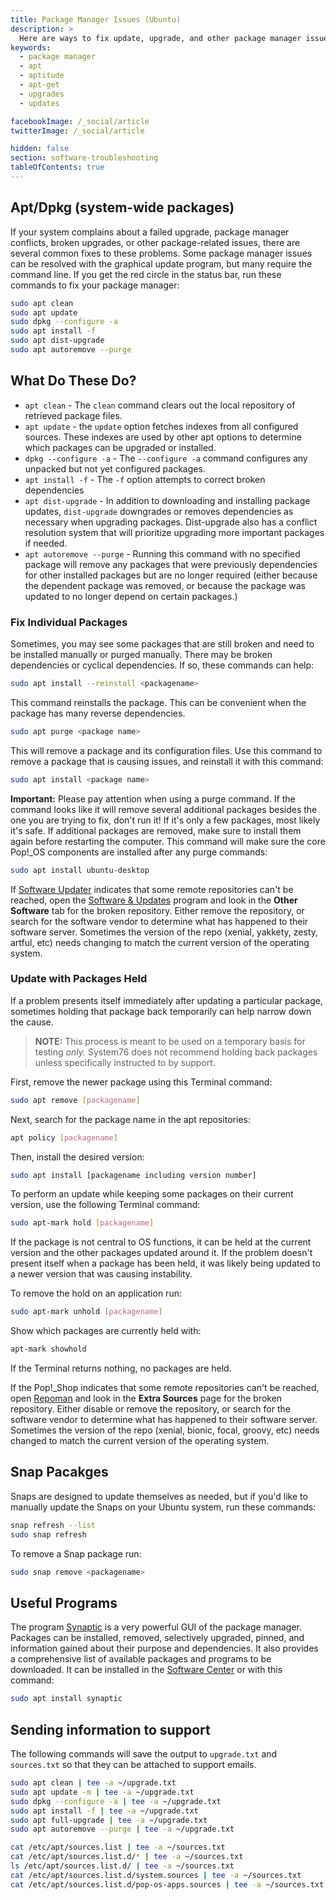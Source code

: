 ```yaml
---
title: Package Manager Issues (Ubuntu)
description: >
  Here are ways to fix update, upgrade, and other package manager issues.
keywords:
  - package manager
  - apt
  - aptitude
  - apt-get
  - upgrades
  - updates

facebookImage: /_social/article
twitterImage: /_social/article

hidden: false
section: software-troubleshooting
tableOfContents: true
---
```


## Apt/Dpkg (system-wide packages)

If your system complains about a failed upgrade, package manager conflicts, broken upgrades, or other package-related issues, there are several common fixes to these problems.  Some package manager issues can be resolved with the graphical update program, but many require the command line.  If you get the red circle in the status bar, run these commands to fix your package manager:

```bash
sudo apt clean
sudo apt update
sudo dpkg --configure -a
sudo apt install -f
sudo apt dist-upgrade
sudo apt autoremove --purge
```

## What Do These Do?

- `apt clean` - The `clean` command clears out the local repository of retrieved package files.
- `apt update` - the `update` option fetches indexes from all configured sources. These indexes are used by other apt options to determine which packages can be upgraded or installed.
- `dpkg --configure -a` - The `--configure -a` command configures any unpacked but not yet configured packages.
- `apt install -f` - The `-f` option attempts to correct broken dependencies
- `apt dist-upgrade` - In addition to downloading and installing package updates, `dist-upgrade` downgrades or removes dependencies as necessary when upgrading packages. Dist-upgrade also has a conflict resolution system that will prioritize upgrading more important packages if needed.
- `apt autoremove --purge` - Running this command with no specified package will remove any packages that were previously dependencies for other installed packages but are no longer required (either because the dependent package was removed, or because the package was updated to no longer depend on certain packages.)

### Fix Individual Packages

Sometimes, you may see some packages that are still broken and need to be installed manually or purged manually.  There may be broken dependencies or cyclical dependencies.  If so, these commands can help:

```bash
sudo apt install --reinstall <packagename>
```

This command reinstalls the package.  This can be convenient when the package has many reverse dependencies.

```bash
sudo apt purge <package name>
```

This will remove a package and its configuration files.  Use this command to remove a package that is causing issues, and reinstall it with this command:

```bash
sudo apt install <package name>
```

**Important:** Please pay attention when using a purge command.  If the command looks like it will remove several additional packages besides the one you are trying to fix, don't run it!  If it's only a few packages, most likely it's safe.  If additional packages are removed, make sure to install them again before restarting the computer.  This command will make sure the core Pop!_OS components are installed after any purge commands:

```bash
sudo apt install ubuntu-desktop
```

If <u>Software Updater</u> indicates that some remote repositories can't be reached, open the <u>Software & Updates</u> program and look in the **Other Software** tab for the broken repository.  Either remove the repository, or search for the software vendor to determine what has happened to their software server.  Sometimes the version of the repo (xenial, yakkety, zesty, artful, etc) needs changing to match the current version of the operating system.

### Update with Packages Held

If a problem presents itself immediately after updating a particular package, sometimes holding that package back temporarily can help narrow down the cause.

> **NOTE:** This process is meant to be used on a temporary basis for testing *only.* System76 does not recommend holding back packages unless specifically instructed to by support.

First, remove the newer package using this Terminal command:

```bash
sudo apt remove [packagename]
```

Next, search for the package name in the apt repositories:

```bash
apt policy [packagename]
```

Then, install the desired version:

```bash
sudo apt install [packagename including version number]
```

To perform an update while keeping some packages on their current version, use the following Terminal command:

```bash
sudo apt-mark hold [packagename]
```

If the package is not central to OS functions, it can be held at the current version and the other packages updated around it. If the problem doesn't present itself when a package has been held, it was likely being updated to a newer version that was causing instability.

To remove the hold on an application run:

```bash
sudo apt-mark unhold [packagename]
```

Show which packages are currently held with:

```bash
apt-mark showhold
```

If the Terminal returns nothing, no packages are held.

If the Pop!_Shop indicates that some remote repositories can't be reached, open [Repoman](/articles/manage-repos-pop) and look in the **Extra Sources** page for the broken repository.  Either disable or remove the repository, or search for the software vendor to determine what has happened to their software server. Sometimes the version of the repo (xenial, bionic, focal, groovy, etc) needs changed to match the current version of the operating system.

## Snap Pacakges

Snaps are designed to update themselves as needed, but if you'd like to manually update the Snaps on your Ubuntu system, run these commands:

```bash
snap refresh --list
sudo snap refresh 
```

To remove a Snap package run:

```bash
sudo snap remove <packagename>
```

## Useful Programs

The program <u>Synaptic</u> is a very powerful GUI of the package manager.  Packages can be installed, removed, selectively upgraded, pinned, and information gained about their purpose and dependencies.  It also provides a comprehensive list of available packages and programs to be downloaded.  It can be installed in the <u>Software Center</u> or with this command:

```bash
sudo apt install synaptic
```

## Sending information to support

The following commands will save the output to `upgrade.txt` and `sources.txt` so that they can be attached to support emails.

```bash
sudo apt clean | tee -a ~/upgrade.txt
sudo apt update -m | tee -a ~/upgrade.txt
sudo dpkg --configure -a | tee -a ~/upgrade.txt
sudo apt install -f | tee -a ~/upgrade.txt
sudo apt full-upgrade | tee -a ~/upgrade.txt
sudo apt autoremove --purge | tee -a ~/upgrade.txt

cat /etc/apt/sources.list | tee -a ~/sources.txt
cat /etc/apt/sources.list.d/* | tee -a ~/sources.txt
ls /etc/apt/sources.list.d/ | tee -a ~/sources.txt
cat /etc/apt/sources.list.d/system.sources | tee -a ~/sources.txt
cat /etc/apt/sources.list.d/pop-os-apps.sources | tee -a ~/sources.txt
```
